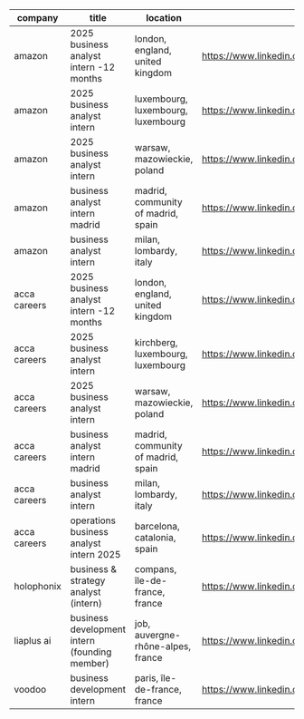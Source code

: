 |company|title|location|link|
|---|---|---|---|
|amazon|2025 business analyst intern -12 months|london, england, united kingdom|https://www.linkedin.com/jobs/view/4051047626|
|amazon|2025 business analyst intern|luxembourg, luxembourg, luxembourg|https://www.linkedin.com/jobs/view/4036666615|
|amazon|2025 business analyst intern|warsaw, mazowieckie, poland|https://www.linkedin.com/jobs/view/4070589222|
|amazon|business analyst intern madrid|madrid, community of madrid, spain|https://www.linkedin.com/jobs/view/4056920907|
|amazon|business analyst intern|milan, lombardy, italy|https://www.linkedin.com/jobs/view/4035971737|
|acca careers|2025 business analyst intern -12 months|london, england, united kingdom|https://www.linkedin.com/jobs/view/4218133647|
|acca careers|2025 business analyst intern|kirchberg, luxembourg, luxembourg|https://www.linkedin.com/jobs/view/4218131901|
|acca careers|2025 business analyst intern|warsaw, mazowieckie, poland|https://www.linkedin.com/jobs/view/4218137016|
|acca careers|business analyst intern madrid|madrid, community of madrid, spain|https://www.linkedin.com/jobs/view/4218131890|
|acca careers|business analyst intern|milan, lombardy, italy|https://www.linkedin.com/jobs/view/4218132831|
|acca careers|operations business analyst intern 2025|barcelona, catalonia, spain|https://www.linkedin.com/jobs/view/4218129973|
|holophonix|business & strategy analyst (intern)|compans, île-de-france, france|https://www.linkedin.com/jobs/view/4091422633|
|liaplus ai|business development intern (founding member)|job, auvergne-rhône-alpes, france|https://www.linkedin.com/jobs/view/4200554528|
|voodoo|business development intern|paris, île-de-france, france|https://www.linkedin.com/jobs/view/4208969688|